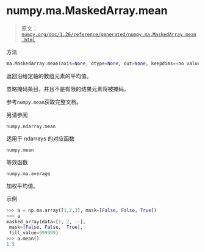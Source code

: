 # numpy.ma.MaskedArray.mean

> 原文：[`numpy.org/doc/1.26/reference/generated/numpy.ma.MaskedArray.mean.html`](https://numpy.org/doc/1.26/reference/generated/numpy.ma.MaskedArray.mean.html)

方法

```py
ma.MaskedArray.mean(axis=None, dtype=None, out=None, keepdims=<no value>)
```

返回沿给定轴的数组元素的平均值。

忽略掩码条目，并且不是有限的结果元素将被掩码。

参考`numpy.mean`获取完整文档。

另请参阅

`numpy.ndarray.mean`

适用于 ndarrays 的对应函数

`numpy.mean`

等效函数

`numpy.ma.average`

加权平均值。

示例

```py
>>> a = np.ma.array([1,2,3], mask=[False, False, True])
>>> a
masked_array(data=[1, 2, --],
 mask=[False, False,  True],
 fill_value=999999)
>>> a.mean()
1.5 
```
